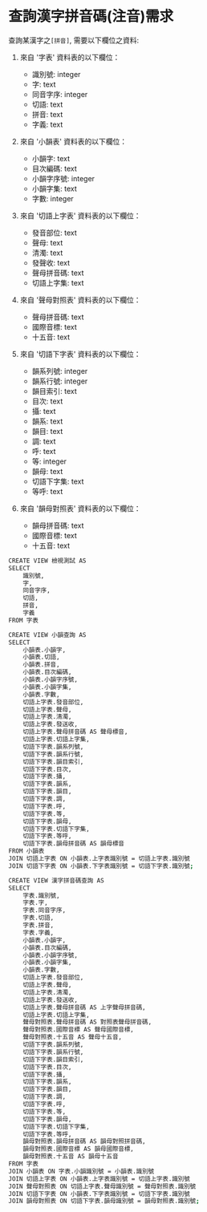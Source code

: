 # 查詢漢字拼音碼(注音)需求

查詢某漢字之`[拼音]`, 需要以下欄位之資料:

1. 來自 '字表' 資料表的以下欄位：

   - 識別號: integer
   - 字: text
   - 同音字序: integer
   - 切語: text
   - 拼音: text
   - 字義: text

2. 來自 '小韻表' 資料表的以下欄位：

   - 小韻字: text
   - 目次編碼: text
   - 小韻字序號: integer
   - 小韻字集: text
   - 字數: integer

3. 來自 '切語上字表' 資料表的以下欄位：

   - 發音部位: text
   - 聲母: text
   - 清濁: text
   - 發聲收: text
   - 聲母拼音碼: text
   - 切語上字集: text

4. 來自 '聲母對照表' 資料表的以下欄位：

   - 聲母拼音碼: text
   - 國際音標: text
   - 十五音: text

5. 來自 '切語下字表' 資料表的以下欄位：

   - 韻系列號: integer
   - 韻系行號: integer
   - 韻目索引: text
   - 目次: text
   - 攝: text
   - 韻系: text
   - 韻目: text
   - 調: text
   - 呼: text
   - 等: integer
   - 韻母: text
   - 切語下字集: text
   - 等呼: text

6. 來自 '韻母對照表' 資料表的以下欄位：

   - 韻母拼音碼: text
   - 國際音標: text
   - 十五音: text

```sh
CREATE VIEW 檢視測試 AS
SELECT
    識別號,
    字,
    同音字序,
    切語,
    拼音,
    字義
FROM 字表
```

```sh
CREATE VIEW 小韻查詢 AS
SELECT
    小韻表.小韻字,
  	小韻表.切語,
	小韻表.拼音,
    小韻表.目次編碼,
    小韻表.小韻字序號,
    小韻表.小韻字集,
    小韻表.字數,
    切語上字表.發音部位,
    切語上字表.聲母,
    切語上字表.清濁,
    切語上字表.發送收,
    切語上字表.聲母拼音碼 AS 聲母標音,
    切語上字表.切語上字集,
    切語下字表.韻系列號,
    切語下字表.韻系行號,
    切語下字表.韻目索引,
    切語下字表.目次,
    切語下字表.攝,
    切語下字表.韻系,
    切語下字表.韻目,
    切語下字表.調,
    切語下字表.呼,
    切語下字表.等,
    切語下字表.韻母,
    切語下字表.切語下字集,
    切語下字表.等呼,
    切語下字表.韻母拼音碼 AS 韻母標音
FROM 小韻表
JOIN 切語上字表 ON 小韻表.上字表識別號 = 切語上字表.識別號
JOIN 切語下字表 ON 小韻表.下字表識別號 = 切語下字表.識別號;
```

```sh
CREATE VIEW 漢字拼音碼查詢 AS
SELECT
    字表.識別號,
    字表.字,
    字表.同音字序,
    字表.切語,
    字表.拼音,
    字表.字義,
    小韻表.小韻字,
    小韻表.目次編碼,
    小韻表.小韻字序號,
    小韻表.小韻字集,
    小韻表.字數,
    切語上字表.發音部位,
    切語上字表.聲母,
    切語上字表.清濁,
    切語上字表.發送收,
    切語上字表.聲母拼音碼 AS 上字聲母拼音碼,
    切語上字表.切語上字集,
    聲母對照表.聲母拼音碼 AS 對照表聲母拼音碼,
    聲母對照表.國際音標 AS 聲母國際音標,
    聲母對照表.十五音 AS 聲母十五音,
    切語下字表.韻系列號,
    切語下字表.韻系行號,
    切語下字表.韻目索引,
    切語下字表.目次,
    切語下字表.攝,
    切語下字表.韻系,
    切語下字表.韻目,
    切語下字表.調,
    切語下字表.呼,
    切語下字表.等,
    切語下字表.韻母,
    切語下字表.切語下字集,
    切語下字表.等呼,
    韻母對照表.韻母拼音碼 AS 韻母對照拼音碼,
    韻母對照表.國際音標 AS 韻母國際音標,
    韻母對照表.十五音 AS 韻母十五音
FROM 字表
JOIN 小韻表 ON 字表.小韻識別號 = 小韻表.識別號
JOIN 切語上字表 ON 小韻表.上字表識別號 = 切語上字表.識別號
JOIN 聲母對照表 ON 切語上字表.聲母識別號 = 聲母對照表.識別號
JOIN 切語下字表 ON 小韻表.下字表識別號 = 切語下字表.識別號
JOIN 韻母對照表 ON 切語下字表.韻母識別號 = 韻母對照表.識別號;
```
